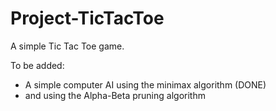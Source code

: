 # Project-TicTacToe

A simple Tic Tac Toe game.

To be added:

-   A simple computer AI using the minimax algorithm (DONE)
-   and using the Alpha-Beta pruning algorithm
